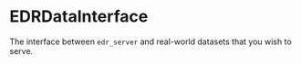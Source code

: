 # EDRDataInterface
The interface between `edr_server` and real-world datasets that you wish to serve.
